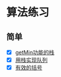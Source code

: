 # 算法练习

## 简单
- [x] [getMin功能的栈](./src/easy/min-stack/README.md)
- [x] [用栈实现队列](./src/easy/my-queue/README.md)
- [x] [有效的括号](./src/easy/valid-parentheses/README.md)
